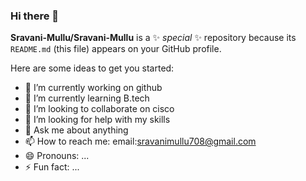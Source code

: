 ### Hi there 👋


**Sravani-Mullu/Sravani-Mullu** is a ✨ _special_ ✨ repository because its `README.md` (this file) appears on your GitHub profile.

Here are some ideas to get you started:

- 🔭 I’m currently working on github
- 🌱 I’m currently learning B.tech
- 👯 I’m looking to collaborate on cisco
- 🤔 I’m looking for help with my skills
- 💬 Ask me about anything
- 📫 How to reach me: email:sravanimullu708@gmail.com
- 😄 Pronouns: ... 
- ⚡ Fun fact: ...

